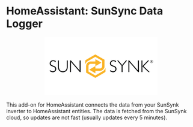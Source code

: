 # HomeAssistant: SunSync Data Logger

<div style='text-align: center'>
    <img src='./full-logo.png' alt='SunSync Data Logger' width='300px' />
</div>

This add-on for HomeAssistant connects the data from your SunSynk inverter to HomeAssistant entities. The data is fetched from the SunSynk cloud, so updates are not fast (usually updates every 5 minutes).